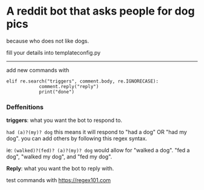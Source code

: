 # A reddit bot that asks people for dog pics
because who does not like dogs.

fill your details into templateconfig.py

---

add new commands with

```
elif re.search("triggers", comment.body, re.IGNORECASE):
            comment.reply("reply")
            print("done")
```

### Deffenitions

**triggers**: what you want the bot to respond to.

`had (a)?(my)? dog` this means it will respond to "had a dog" OR "had my dog". you can add others by following this regex syntax.

ie: `(walked)?(fed)? (a)?(my)? dog` would allow for "walked a dog". "fed a dog", "walked my dog", and "fed my dog".

**Reply**: what you want the bot to reply with.

test commands with https://regex101.com